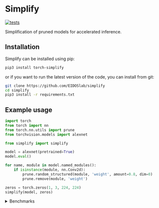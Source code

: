# Simplify

[![tests](https://github.com/EIDOSlab/simplify/actions/workflows/test.yaml/badge.svg)](https://github.com/EIDOSlab/simplify/actions/workflows/test.yaml)

Simplification of pruned models for accelerated inference.

[comment]: <> (- [Installation]&#40;#installation&#41;)

[comment]: <> (- [Modules]&#40;#usage&#41;)

[comment]: <> (    - [Dataloaders]&#40;#dataloaders&#41;)

[comment]: <> (    - [Evaluation]&#40;#evalutation&#41;)

[comment]: <> (    - [Models]&#40;#models&#41;)

[comment]: <> (    - [Pruning]&#40;#pruning&#41;)

[comment]: <> (        - [CSNN]&#40;#CSNN&#41;)

[comment]: <> (        - [Pruning]&#40;#Pruning&#41;)

[comment]: <> (        - [Thresholding]&#40;#Thresholding&#41;)

[comment]: <> (    - [Utils]&#40;#Utils&#41;)

[comment]: <> (- [Contributing]&#40;#contributing&#41;   )

[comment]: <> (- [License]&#40;#license&#41;)

## Installation
Simplify can be installed using pip:

```bash
pip3 install torch-simplify
```

or if you want to run the latest version of the code, you can install from git:

```bash
git clone https://github.com/EIDOSlab/simplify
cd simplify
pip3 install -r requirements.txt
```

## Example usage

```python
import torch
from torch import nn
from torch.nn.utils import prune
from torchvision.models import alexnet

from simplify import simplify

model = alexnet(pretrained=True)
model.eval()

for name, module in model.named_modules():
    if isinstance(module, nn.Conv2d):
        prune.random_structured(module, 'weight', amount=0.8, dim=0)
        prune.remove(module, 'weight')

zeros = torch.zeros(1, 3, 224, 224)
simplify(model, zeros)
```

<details>
<summary>
Benchmarks
</summary>


<!-- benchmark starts -->
Update timestamp 22/06/2021 22:31:16

Random structured pruning amount = 50.0%

| Architecture       | Pruned time       | Simplified time   |
|--------------------|-------------------|-------------------|
| alexnet            | 0.2517s ± 0.0072  | 0.1101s ± 0.0019  |
| vgg11              | 2.7506s ± 0.0029  | 1.2190s ± 0.0042  |
| vgg11_bn           | 3.6760s ± 0.0025  | 1.2037s ± 0.0007  |
| vgg13              | 4.1692s ± 0.0066  | 1.8721s ± 0.0041  |
| vgg13_bn           | 5.6958s ± 0.0032  | 1.8769s ± 0.0060  |
| vgg16              | 5.1861s ± 0.0177  | 2.2600s ± 0.1813  |
| vgg16_bn           | 6.8564s ± 0.0178  | 2.1986s ± 0.0251  |
| vgg19              | 6.2218s ± 0.0308  | 2.5354s ± 0.0154  |
| vgg19_bn           | 8.0368s ± 0.0276  | 2.5269s ± 0.0041  |
| resnet18           | 1.0706s ± 0.0091  | 0.6369s ± 0.0024  |
| resnet34           | 1.7831s ± 0.0133  | 0.9845s ± 0.0005  |
| resnet50           | 4.0924s ± 0.0067  | 2.5814s ± 0.0025  |
| resnet101          | 6.2378s ± 0.0236  | 3.8173s ± 0.0038  |
| resnet152          | 8.7698s ± 0.0064  | 5.3222s ± 0.0053  |
| squeezenet1_0      | 1.0550s ± 0.0160  | 1.1031s ± 0.0056  |
| squeezenet1_1      | 0.5689s ± 0.0009  | 0.6070s ± 0.0004  |
| densenet121        | 0.0000s ± 0.0000  | 0.0000s ± 0.0000  |
| densenet161        | 0.0000s ± 0.0000  | 0.0000s ± 0.0000  |
| densenet169        | 0.0000s ± 0.0000  | 0.0000s ± 0.0000  |
| densenet201        | 0.0000s ± 0.0000  | 0.0000s ± 0.0000  |
| inception_v3       | 1.9843s ± 0.0103  | 1.2022s ± 0.0058  |
| googlenet          | 1.5601s ± 0.0107  | 0.6023s ± 0.0081  |
| shufflenet_v2_x0_5 | 0.3988s ± 0.0011  | 0.3957s ± 0.0013  |
| shufflenet_v2_x1_0 | 0.5176s ± 0.0025  | 0.5002s ± 0.0066  |
| shufflenet_v2_x1_5 | 0.0000s ± 0.0000  | 0.0000s ± 0.0000  |
| shufflenet_v2_x2_0 | 0.0000s ± 0.0000  | 0.0000s ± 0.0000  |
| mobilenet_v2       | 2.6152s ± 0.0192  | 2.1978s ± 0.0022  |
| mobilenet_v3_small | 0.6817s ± 0.0030  | 0.6544s ± 0.0041  |
| mobilenet_v3_large | 1.8743s ± 0.0372  | 1.6697s ± 0.0063  |
| resnext50_32x4d    | 4.8441s ± 0.0035  | 3.7090s ± 0.0125  |
| resnext101_32x8d   | 11.8774s ± 0.0402 | 8.7001s ± 0.0105  |
| wide_resnet50_2    | 6.2758s ± 0.0105  | 3.1879s ± 0.0088  |
| wide_resnet101_2   | 10.4744s ± 0.0292 | 4.3912s ± 0.0739  |
| mnasnet0_5         | 1.2369s ± 0.0083  | 1.1703s ± 0.0159  |
| mnasnet0_75        | 0.0000s ± 0.0000  | 0.0000s ± 0.0000  |
| mnasnet1_0         | 2.4191s ± 0.0115  | 2.1094s ± 0.0091  |
| mnasnet1_3         | 0.0000s ± 0.0000  | 0.0000s ± 0.0000  |
<!-- benchmark ends -->

### Status of torchvision.models

:heavy_check_mark:: all good

:x:: gives different results

:cursing_face:: an exception occurred

:man_shrugging:: test skipped due to failing of the previous one


<!-- table starts -->
Update timestamp 22/06/2021 14:16:31

|    Architecture    |  BatchNorm Folding  |  Bias Propagation  |   Simplification   |
|--------------------|---------------------|--------------------|--------------------|
|      alexnet       | :heavy_check_mark:  | :heavy_check_mark: | :heavy_check_mark: |
|       vgg11        | :heavy_check_mark:  | :heavy_check_mark: | :heavy_check_mark: |
|      vgg11_bn      | :heavy_check_mark:  | :heavy_check_mark: | :heavy_check_mark: |
|       vgg13        | :heavy_check_mark:  | :heavy_check_mark: | :heavy_check_mark: |
|      vgg13_bn      | :heavy_check_mark:  | :heavy_check_mark: | :heavy_check_mark: |
|       vgg16        | :heavy_check_mark:  | :heavy_check_mark: | :heavy_check_mark: |
|      vgg16_bn      | :heavy_check_mark:  | :heavy_check_mark: | :heavy_check_mark: |
|       vgg19        | :heavy_check_mark:  | :heavy_check_mark: | :heavy_check_mark: |
|      vgg19_bn      | :heavy_check_mark:  | :heavy_check_mark: | :heavy_check_mark: |
|      resnet18      | :heavy_check_mark:  | :heavy_check_mark: | :heavy_check_mark: |
|      resnet34      | :heavy_check_mark:  | :heavy_check_mark: | :heavy_check_mark: |
|      resnet50      | :heavy_check_mark:  | :heavy_check_mark: | :heavy_check_mark: |
|     resnet101      | :heavy_check_mark:  | :heavy_check_mark: | :heavy_check_mark: |
|     resnet152      | :heavy_check_mark:  | :heavy_check_mark: | :heavy_check_mark: |
|   squeezenet1_0    | :heavy_check_mark:  | :heavy_check_mark: | :heavy_check_mark: |
|   squeezenet1_1    | :heavy_check_mark:  | :heavy_check_mark: | :heavy_check_mark: |
|    densenet121     | :heavy_check_mark:  | :heavy_check_mark: | :heavy_check_mark: |
|    densenet161     | :heavy_check_mark:  | :heavy_check_mark: | :heavy_check_mark: |
|    densenet169     | :heavy_check_mark:  | :heavy_check_mark: | :heavy_check_mark: |
|    densenet201     | :heavy_check_mark:  | :heavy_check_mark: | :heavy_check_mark: |
|    inception_v3    | :heavy_check_mark:  | :heavy_check_mark: | :heavy_check_mark: |
|     googlenet      | :heavy_check_mark:  | :heavy_check_mark: | :heavy_check_mark: |
| shufflenet_v2_x0_5 | :heavy_check_mark:  | :heavy_check_mark: | :heavy_check_mark: |
| shufflenet_v2_x1_0 | :heavy_check_mark:  | :heavy_check_mark: | :heavy_check_mark: |
| shufflenet_v2_x1_5 | :heavy_check_mark:  | :heavy_check_mark: | :heavy_check_mark: |
| shufflenet_v2_x2_0 | :heavy_check_mark:  | :heavy_check_mark: | :heavy_check_mark: |
|    mobilenet_v2    | :heavy_check_mark:  | :heavy_check_mark: | :heavy_check_mark: |
| mobilenet_v3_small | :heavy_check_mark:  | :heavy_check_mark: | :heavy_check_mark: |
| mobilenet_v3_large | :heavy_check_mark:  | :heavy_check_mark: | :heavy_check_mark: |
|  resnext50_32x4d   | :heavy_check_mark:  | :heavy_check_mark: | :heavy_check_mark: |
|  resnext101_32x8d  | :heavy_check_mark:  | :heavy_check_mark: | :heavy_check_mark: |
|  wide_resnet50_2   | :heavy_check_mark:  | :heavy_check_mark: | :heavy_check_mark: |
|  wide_resnet101_2  | :heavy_check_mark:  | :heavy_check_mark: | :heavy_check_mark: |
|     mnasnet0_5     | :heavy_check_mark:  | :heavy_check_mark: | :heavy_check_mark: |
|    mnasnet0_75     | :heavy_check_mark:  | :heavy_check_mark: | :heavy_check_mark: |
|     mnasnet1_0     | :heavy_check_mark:  | :heavy_check_mark: | :heavy_check_mark: |
|     mnasnet1_3     | :heavy_check_mark:  | :heavy_check_mark: | :heavy_check_mark: |
<!-- table ends -->
</details>